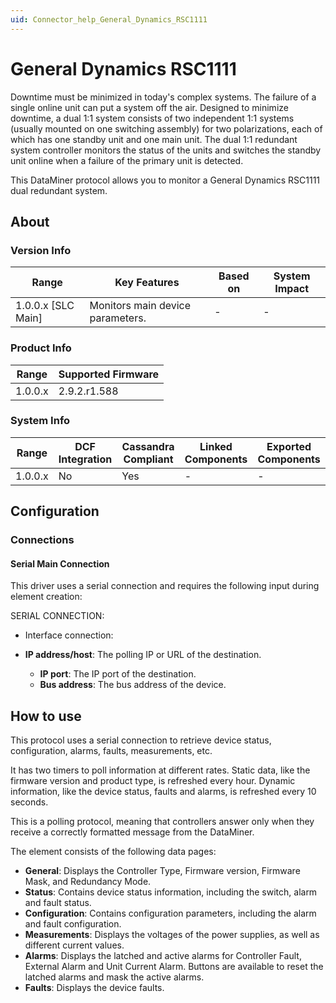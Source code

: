 ```yaml
---
uid: Connector_help_General_Dynamics_RSC1111
---
```


# General Dynamics RSC1111

Downtime must be minimized in today's complex systems. The failure of a single online unit can put a system off the air. Designed to minimize downtime, a dual 1:1 system consists of two independent 1:1 systems (usually mounted on one switching assembly) for two polarizations, each of which has one standby unit and one main unit. The dual 1:1 redundant system controller monitors the status of the units and switches the standby unit online when a failure of the primary unit is detected.

This DataMiner protocol allows you to monitor a General Dynamics RSC1111 dual redundant system.

## About

### Version Info

| **Range**            | **Key Features**                 | **Based on** | **System Impact** |
|----------------------|----------------------------------|--------------|-------------------|
| 1.0.0.x \[SLC Main\] | Monitors main device parameters. | \-           | \-                |

### Product Info

| **Range** | **Supported Firmware** |
|-----------|------------------------|
| 1.0.0.x   | 2.9.2.r1.588           |

### System Info

| **Range** | **DCF Integration** | **Cassandra Compliant** | **Linked Components** | **Exported Components** |
|-----------|---------------------|-------------------------|-----------------------|-------------------------|
| 1.0.0.x   | No                  | Yes                     | \-                    | \-                      |

## Configuration

### Connections

#### Serial Main Connection

This driver uses a serial connection and requires the following input during element creation:

SERIAL CONNECTION:

- Interface connection:

- **IP address/host**: The polling IP or URL of the destination.
  - **IP port**: The IP port of the destination.
  - **Bus address**: The bus address of the device.

## How to use

This protocol uses a serial connection to retrieve device status, configuration, alarms, faults, measurements, etc.

It has two timers to poll information at different rates. Static data, like the firmware version and product type, is refreshed every hour. Dynamic information, like the device status, faults and alarms, is refreshed every 10 seconds.

This is a polling protocol, meaning that controllers answer only when they receive a correctly formatted message from the DataMiner.

The element consists of the following data pages:

- **General**: Displays the Controller Type, Firmware version, Firmware Mask, and Redundancy Mode.
- **Status**: Contains device status information, including the switch, alarm and fault status.
- **Configuration**: Contains configuration parameters, including the alarm and fault configuration.
- **Measurements**: Displays the voltages of the power supplies, as well as different current values.
- **Alarms**: Displays the latched and active alarms for Controller Fault, External Alarm and Unit Current Alarm. Buttons are available to reset the latched alarms and mask the active alarms.
- **Faults**: Displays the device faults.
